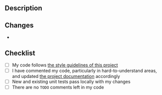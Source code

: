 ## Description

<!-- In 1-2 sentences, describe what this PR's contents does.  -->

## Changes

* <!-- List your changes as bullets  -->

## Checklist

- [ ] My code follows [the style guidelines of this project](https://google.github.io/styleguide/pyguide.html)
- [ ] I have commented my code, particularly in hard-to-understand areas, and updated [the project documentation](https://github.com/bellanich/ios-pocket-llm/tree/main/docs) accordingly
- [ ] New and existing unit tests pass locally with my changes
- [ ] There are no `TODO` comments left in my code
